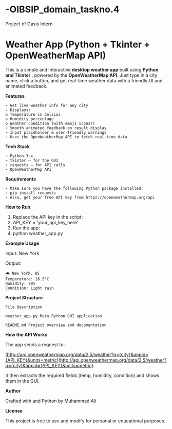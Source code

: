 # -OIBSIP_domain_taskno.4
Project of Oasis Intern
# Weather App (Python + Tkinter + OpenWeatherMap API)

This is a simple and interactive **desktop weather app** built using **Python and Tkinter** , powered
by the **OpenWeatherMap API**. Just type in a city name, click a button, and get real-time
weather data with a friendly UI and animated feedback.

**Features**

```
➢ Get live weather info for any city
➢ Displays:
o Temperature in Celsius
o Humidity percentage
o Weather condition (with emoji icons!)
➢ Smooth animated feedback on result display
➢ Input placeholder & user-friendly warnings
➢ Uses the OpenWeatherMap API to fetch real-time data
```
**Tech Stack**

```
➢ Python 3.x
➢ tkinter – for the GUI
➢ requests – for API calls
➢ OpenWeatherMap API
```
**Requirements**

```
➢ Make sure you have the following Python package installed:
➢ pip install requests
➢ Also, get your free API key from https://openweathermap.org/api
```
**How to Run**

1. Replace the API key in the script:
2. API_KEY = 'your_api_key_here'
3. Run the app:
4. python weather_app.py



**Example Usage**

Input: New York

Output:

```
🌧️ New York, US
Temperature: 26.5°C
Humidity: 78%
Condition: Light rain
```
**Project Structure**

```
File Description
```
```
weather_app.py Main Python GUI application
```
```
README.md Project overview and documentation
```
**How the API Works**

The app sends a request to:

[http://api.openweathermap.org/data/2.5/weather?q={city}&appid={API_KEY}&units=metric](http://api.openweathermap.org/data/2.5/weather?q={city}&appid={API_KEY}&units=metric)

It then extracts the required fields (temp, humidity, condition) and shows them in the GUI.

**Author**

Crafted with and Python by Muhammad Ali

**License**

This project is free to use and modify for personal or educational purposes.
